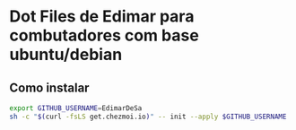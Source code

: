 # Dot Files de Edimar para combutadores com base ubuntu/debian

## Como instalar
```bash
export GITHUB_USERNAME=EdimarDeSa
sh -c "$(curl -fsLS get.chezmoi.io)" -- init --apply $GITHUB_USERNAME
```